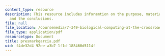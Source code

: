 ```yaml
---
content_type: resource
description: This resource includes inforamtion on the purpose, material and methods,
  and the conclusions.
file: null
file_location: /coursemedia/7-349-biological-computing-at-the-crossroads-of-engineering-and-science-spring-2005/f4de32d492eea3b71f1d188460d5114f_presmarkgarcia.pdf
file_type: application/pdf
resourcetype: Document
title: presmarkgarcia.pdf
uid: f4de32d4-92ee-a3b7-1f1d-188460d5114f
---
```

